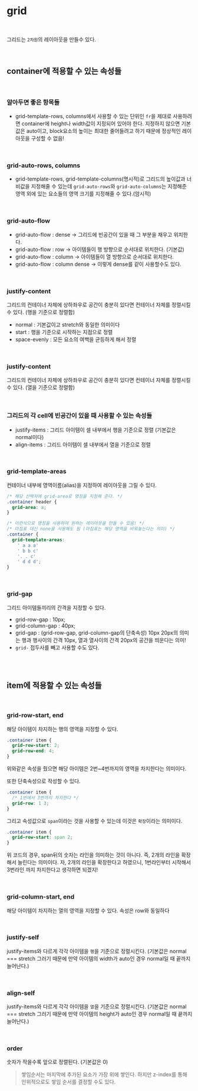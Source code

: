 # grid

<br>

그리드는 `2차원`의 레이아웃을 만들수 있다.

<br>

## container에 적용할 수 있는 속성들

<br>

### 알아두면 좋은 항목들

- grid-template-rows, columns에서 사용할 수 있는 단위인 `fr`을 제대로 사용하려면 container에 height나 width값이 지정되어 있어야 한다. 지정하지 않으면 기본값은 auto이고, block요소의 높이는 최대한 줄어들려고 하기 때문에 정상적인 레이아웃을 구성할 수 없음!

<br>

### grid-auto-rows, columns

- grid-template-rows, grid-template-columns(명시적)로 그리드의 높이값과 너비값을 지정해줄 수 있는데 `grid-auto-rows`와 `grid-auto-columns`는 지정해준 영역 외에 있는 요소들의 영역 크기를 지정해줄 수 있다.(암시적)

<br>

### grid-auto-flow

- grid-auto-flow : dense -> 그리드에 빈공간이 있을 때 그 부분을 채우고 위치한다.
- grid-auto-flow : row -> 아이템들이 행 방향으로 순서대로 위치한다. (기본값)
- grid-auto-flow : column -> 아이템들이 열 방향으로 순서대로 위치한다.
- grid-auto-flow : column dense -> 이렇게 dense를 같이 사용할수도 있다.

<br>

### justify-content

그리드의 컨테이너 자체에 상하좌우로 공간이 충분히 있다면 컨테이너 자체를 정렬시킬 수 있다. (행을 기준으로 정렬함)

- normal : 기본값이고 stretch와 동일한 의미이다
- start : 행을 기준으로 시작하는 지점으로 정렬
- space-evenly : 모든 요소의 여백을 균등하게 해서 정렬

<br>

### justify-content

그리드의 컨테이너 자체에 상하좌우로 공간이 충분히 있다면 컨테이너 자체를 정렬시킬 수 있다. (열을 기준으로 정렬함)

<br>

### 그리드의 각 cell에 빈공간이 있을 때 사용할 수 있는 속성들

- justify-items : 그리드 아이템이 셀 내부에서 행을 기준으로 정렬 (기본값은 normal이다)
- align-items : 그리드 아이템이 셀 내부에서 열을 기준으로 정렬

<br>

### grid-template-areas

컨테이너 내부에 영역이름(alias)을 지정하여 레이아웃을 그릴 수 있다.

```css
/* 해당 선택자에 grid-area로 명칭을 지정해 준다. */
.container header {
  grid-area: a;
}

/* 이런식으로 명칭을 사용하여 원하는 레이아웃을 만들 수 있음! */
/* 마침표 대신 none을 사용해도 됨 (마침표는 해당 영역을 비워놓는다는 의미) */
.container {
  grid-template-areas:
    ' a a a'
    ' b b c'
    '. . c'
    ' d d d';
}
```

<br>

### grid-gap

그리드 아이템들끼리의 간격을 지정할 수 있다.

- grid-row-gap : 10px;
- grid-column-gap : 40px;
- grid-gap : (grid-row-gap, grid-column-gap의 단축속성) 10px 20px의 의미는 행과 행사이의 간격 10px, 열과 열사이의 간격 20px의 공간을 띄운다는 의미!
- `grid-` 접두사를 빼고 사용할 수도 있다.

<br>
<br>

## item에 적용할 수 있는 속성들

<br>

### grid-row-start, end

해당 아이템이 차지하는 행의 영역을 지정할 수 있다.

```css
.container item {
  grid-row-start: 2;
  grid-row-end: 4;
}
```

위와같은 속성을 줬으면 해당 아이템은 2번~4번까지의 영역을 차지한다는 의미이다.

또한 단축속성으로 작성할 수 있다.

```css
.container item {
  /* 1번에서 3번까지 차지한다 */
  grid-row: 1 3;
}
```

그리고 속성값으로 `span`이라는 것을 사용할 수 있는데 이것은 `확장`이라는 의미이다.

```css
.container item {
  grid-row-start: span 2;
}
```

위 코드의 경우, span뒤의 숫자는 라인을 의미하는 것이 아니다. 즉, 2개의 라인을 확장해서 늘린다는 의미이다. 자, 2개의 라인을 확장한다고 하였으니, 1번라인부터 시작해서 3번라인 까지 차지한다고 생각하면 되겠지!

<br>

### grid-column-start, end

해당 아이템이 차지하는 열의 영역을 지정할 수 있다. 속성은 row와 동일하다

<br>

### justify-self

justify-items와 다르게 각각 아이템을 `행`을 기준으로 정렬시킨다. (기본값은 normal === stretch 그러기 때문에 만약 아이템의 width가 auto인 경우 normal일 때 끝까지 늘어난다.)

<br>

### align-self

justify-items와 다르게 각각 아이템을 `열`을 기준으로 정렬시킨다. (기본값은 normal === stretch 그러기 때문에 만약 아이템의 height가 auto인 경우 normal일 때 끝까지 늘어난다.)

<br>

### order

숫자가 작을수록 앞으로 정렬된다. (기본값은 0)

> 쌓임순서는 마지막에 추가된 요소가 가장 위에 쌓인다. 하지만 z-index를 통해 인위적으로도 쌓임 순서를 결정할 수도 있다.
